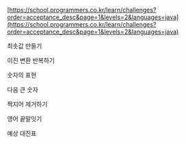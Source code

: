 [https://school.programmers.co.kr/learn/challenges?order=acceptance_desc&page=1&levels=2&languages=java](https://school.programmers.co.kr/learn/challenges?order=acceptance_desc&page=1&levels=2&languages=java)

최솟값 만들기

[](https://school.programmers.co.kr/learn/courses/30/lessons/12939)

이진 변환 반복하기 

[](https://school.programmers.co.kr/learn/courses/30/lessons/70129)

숫자의 표현

[](https://school.programmers.co.kr/learn/courses/30/lessons/12924)

다음 큰 숫자

[](https://school.programmers.co.kr/learn/courses/30/lessons/12911)

짝지어 제거하기

[](https://school.programmers.co.kr/learn/courses/30/lessons/12973)

영어 끝말잇기

[](https://school.programmers.co.kr/learn/courses/30/lessons/12981)

예상 대진표

[](https://school.programmers.co.kr/learn/courses/30/lessons/12985)
